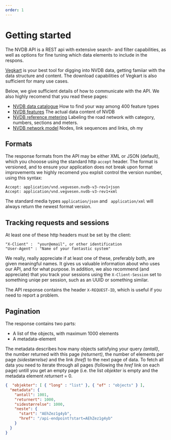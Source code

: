 ```yaml
---
order: 1
---
```

# Getting started

The NVDB API is a REST api with extensive search- and filter capabilities, as well as options for fine tuning which 
data elements to include in the respons. 

[Vegkart](vegkart.md) is your best tool for digging into NVDB data, getting famiiar with the data structure and content. 
The download capabilities of Vegkart is also sufficient for many use cases. 

Below, we give sufficient details of how to communicate with the API. We also highly recomend that you read these pages: 
  * [NVDB data catalogue](konsept2_datakatalog.md) How to find your way among 400 feature types
  * [NVDB features](konsept3_vegobjekter.md) The actual data content of NVDB 
  * [NVDB reference metering](konsept4_roadreference.md) Labeling the road network with category, numbers, sections and meters. 
  * [NVDB network model](konsept5_network.md) Nodes, link sequences and links, oh my

## Formats

The response formats from the API may be either XML or JSON (default), which you chooose using the 
standard http `accept` header. The format is versioned, and to ensure your application 
does not break upon format improvements we highly recomend you explsit control the version number, using this syntax: 
```
Accept: application/vnd.vegvesen.nvdb-v3-rev1+json
Accept: application/vnd.vegvesen.nvdb-v3-rev1+xml
```

The standard media types `application/json` and ` application/xml` will always return the newest format version.


## Tracking requests and sessions

At least one of these http headers must be set by the client: 
```
"X-Client" :  "your@email", or other identification
"User-Agent" : "Name of your fantastic system" 
```
We really, really appreciate if at least one of these, preferably both, are given meaningful names. It gives us valuable 
information about who uses our API, and for what purpose. In addition, we also recommend (and appreciate) that you track your sessions using the `X-Client-Session` set to something uniqe per session, such as an UUID or something similar. 

The API response contains the header `X-REQUEST-ID`, which is useful if you need to report a problem. 

## Pagination 

The response contains two parts: 
  * A list of the objects, with maximum 1000 elements
  * A metadata-element
  
The metadata describes how many objects satisfying your query _(antall)_, the number returned with this page _(returnert)_, 
the number of elements per page _(sidestørrelse)_ and the link _(href)_ to the next page of data. To fetch all data 
you need to iterate through all pages (following the _href_ link on each page) untill you get an empty page (i.e. the list _objekter_ is empty and the metadata element  _returnert_ = 0. 

```json
{  "objekter": [ { "long" : "list" }, { "of" : "objects" } ], 
  "metadata": {
    "antall": 1001, 
    "returnert": 1000,
    "sidestørrelse": 1000,
    "neste": {
      "start": "AEhZez1g4yb",
      "href": "/api-endpoint?start=AEhZez1g4yb"
    }
  }
}
```
